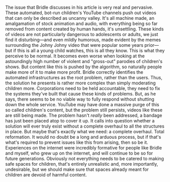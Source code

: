 The issue that Bridle discusses in his article is very real and pervasive. These automated, bot-run children's YouTube channels push out videos that can only be described as uncanny valley. It's all machine made, an amalgamation of stock animation and audio, with everything being so far removed from content created by human hands, it's unsettling. These kinds of videos are not particularly dangerous to adolescents or adults, we just find it disturbing—and even mildly humorous, made evident by the memes surrounding the Johny Johny video that were popular some years prior—but if this is all a young child watches, this is all they know. This is what they perceive to be normal. It becomes even worse when looking at the astoundingly high number of violent and "gross-out" parodies of children's shows. But content like this is pushed by the algorithm, so naturally people make more of it to make more profit. Bridle correctly identifies the automated infrastructures as the root problem, rather than the users. Thus, the solution he presents is rather more complex than simply moderating children more. Corporations need to be held accountable, they need to fix the systems they've built that cause these kinds of problems. But, as he says, there seems to be no viable way to fully respond without shutting down the whole service. YouTube may have done a massive purge of this so called children's content, but the problem still persists, videos like these are still being made. The problem hasn't *really* been addressed, a bandage has just been placed atop to cover it up. It calls into question whether a solution will ever truly exist without a complete overhaul to all the structures in place. But maybe that's exactly what we need: a complete overhaul. Total reformation. It would no doubt be a long and arduous process, but if that's what's required to prevent issues like this from arising, then so be it. Experiences on the internet were incredibly formative for people like Bridle and myself, who grew up on the internet, and will continue to be so for future generations. Obviously not everything needs to be catered to making safe spaces for children, that's entirely unrealistic and, more importantly, undesirable, but we should make sure that spaces already meant for children are devoid of harmful content.
